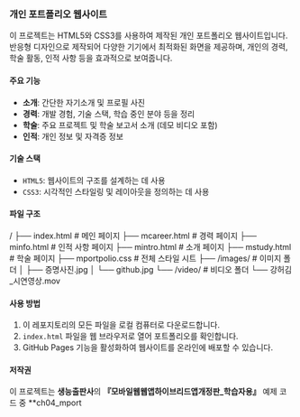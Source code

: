 ### 개인 포트폴리오 웹사이트

이 프로젝트는 HTML5와 CSS3를 사용하여 제작된 개인 포트폴리오 웹사이트입니다. 반응형 디자인으로 제작되어 다양한 기기에서 최적화된 화면을 제공하며, 개인의 경력, 학술 활동, 인적 사항 등을 효과적으로 보여줍니다.

#### 주요 기능
- **소개**: 간단한 자기소개 및 프로필 사진
- **경력**: 개발 경험, 기술 스택, 학습 중인 분야 등을 정리
- **학술**: 주요 프로젝트 및 학술 보고서 소개 (데모 비디오 포함)
- **인적**: 개인 정보 및 자격증 정보

#### 기술 스택
- `HTML5`: 웹사이트의 구조를 설계하는 데 사용
- `CSS3`: 시각적인 스타일링 및 레이아웃을 정의하는 데 사용

#### 파일 구조
/
├── index.html           # 메인 페이지
├── mcareer.html         # 경력 페이지
├── minfo.html           # 인적 사항 페이지
├── mintro.html          # 소개 페이지
├── mstudy.html          # 학술 페이지
├── mportpolio.css       # 전체 스타일 시트
├── /images/             # 이미지 폴더
│   ├── 증명사진.jpg
│   └── github.jpg
└── /video/              # 비디오 폴더
└── 강허김_시연영상.mov


#### 사용 방법
1. 이 레포지토리의 모든 파일을 로컬 컴퓨터로 다운로드합니다.
2. `index.html` 파일을 웹 브라우저로 열어 포트폴리오를 확인합니다.
3. GitHub Pages 기능을 활성화하여 웹사이트를 온라인에 배포할 수 있습니다.

#### 저작권
이 프로젝트는 **생능출판사**의 **『모바일웹웹앱하이브리드앱개정판_학습자용』** 예제 코드 중 **ch04_mport
